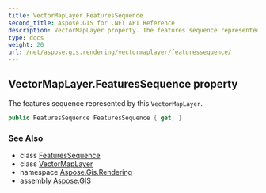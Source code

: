 ```yaml
---
title: VectorMapLayer.FeaturesSequence
second_title: Aspose.GIS for .NET API Reference
description: VectorMapLayer property. The features sequence represented by this VectorMapLayer.
type: docs
weight: 20
url: /net/aspose.gis.rendering/vectormaplayer/featuressequence/
---
```

## VectorMapLayer.FeaturesSequence property

The features sequence represented by this `VectorMapLayer`.

```csharp
public FeaturesSequence FeaturesSequence { get; }
```

### See Also

* class [FeaturesSequence](../../../aspose.gis/featuressequence/)
* class [VectorMapLayer](../)
* namespace [Aspose.Gis.Rendering](../../vectormaplayer/)
* assembly [Aspose.GIS](../../../)


